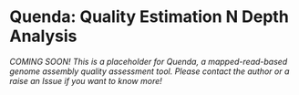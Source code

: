 # Quenda: Quality Estimation N Depth Analysis

_COMING SOON! This is a placeholder for Quenda, a mapped-read-based genome assembly quality assessment tool. Please contact the author or a raise an Issue if you want to know more!_
